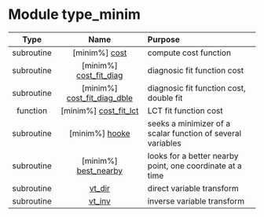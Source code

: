 # Module type_minim

| Type | Name | Purpose |
| :--: | :--: | :---------- |
| subroutine | [minim%] [cost](https://github.com/benjaminmenetrier/bump/tree/master/src/type_minim.F90#L123) | compute cost function |
| subroutine | [minim%] [cost_fit_diag](https://github.com/benjaminmenetrier/bump/tree/master/src/type_minim.F90#L148) | diagnosic fit function cost |
| subroutine | [minim%] [cost_fit_diag_dble](https://github.com/benjaminmenetrier/bump/tree/master/src/type_minim.F90#L231) | diagnosic fit function cost, double fit |
| function | [minim%] [cost_fit_lct](https://github.com/benjaminmenetrier/bump/tree/master/src/type_minim.F90#L318) | LCT fit function cost |
| subroutine | [minim%] [hooke](https://github.com/benjaminmenetrier/bump/tree/master/src/type_minim.F90#L367) | seeks a minimizer of a scalar function of several variables |
| subroutine | [minim%] [best_nearby](https://github.com/benjaminmenetrier/bump/tree/master/src/type_minim.F90#L458) | looks for a better nearby point, one coordinate at a time |
| subroutine | [vt_dir](https://github.com/benjaminmenetrier/bump/tree/master/src/type_minim.F90#L509) | direct variable transform |
| subroutine | [vt_inv](https://github.com/benjaminmenetrier/bump/tree/master/src/type_minim.F90#L526) | inverse variable transform |
